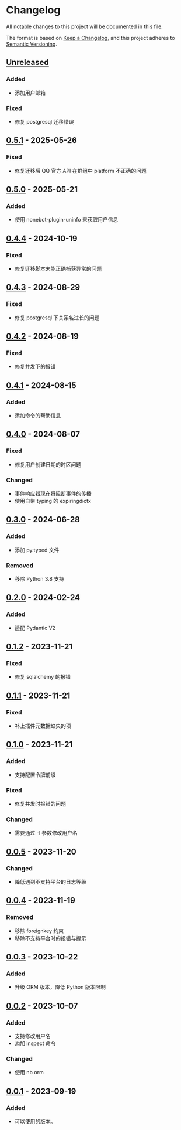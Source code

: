 # Changelog

All notable changes to this project will be documented in this file.

The format is based on [Keep a Changelog](https://keepachangelog.com/zh-CN/1.0.0/),
and this project adheres to [Semantic Versioning](https://semver.org/lang/zh-CN/spec/v2.0.0.html).

## [Unreleased]

### Added

- 添加用户邮箱

### Fixed

- 修复 postgresql 迁移错误

## [0.5.1] - 2025-05-26

### Fixed

- 修复迁移后 QQ 官方 API 在群组中 platform 不正确的问题

## [0.5.0] - 2025-05-21

### Added

- 使用 nonebot-plugin-uninfo 来获取用户信息

## [0.4.4] - 2024-10-19

### Fixed

- 修复迁移脚本未能正确捕获异常的问题

## [0.4.3] - 2024-08-29

### Fixed

- 修复 postgresql 下关系名过长的问题

## [0.4.2] - 2024-08-19

### Fixed

- 修复并发下的报错

## [0.4.1] - 2024-08-15

### Added

- 添加命令的帮助信息

## [0.4.0] - 2024-08-07

### Fixed

- 修复用户创建日期的时区问题

### Changed

- 事件响应器现在将阻断事件的传播
- 使用自带 typing 的 expiringdictx

## [0.3.0] - 2024-06-28

### Added

- 添加 py.typed 文件

### Removed

- 移除 Python 3.8 支持

## [0.2.0] - 2024-02-24

### Added

- 适配 Pydantic V2

## [0.1.2] - 2023-11-21

### Fixed

- 修复 sqlalchemy 的报错

## [0.1.1] - 2023-11-21

### Fixed

- 补上插件元数据缺失的项

## [0.1.0] - 2023-11-21

### Added

- 支持配置令牌前缀

### Fixed

- 修复并发时报错的问题

### Changed

- 需要通过 -l 参数修改用户名

## [0.0.5] - 2023-11-20

### Changed

- 降低遇到不支持平台的日志等级

## [0.0.4] - 2023-11-19

### Removed

- 移除 foreignkey 约束
- 移除不支持平台时的报错与提示

## [0.0.3] - 2023-10-22

### Added

- 升级 ORM 版本，降低 Python 版本限制

## [0.0.2] - 2023-10-07

### Added

- 支持修改用户名
- 添加 inspect 命令

### Changed

- 使用 nb orm

## [0.0.1] - 2023-09-19

### Added

- 可以使用的版本。

[Unreleased]: https://github.com/he0119/nonebot-plugin-user/compare/v0.5.1...HEAD
[0.5.1]: https://github.com/he0119/nonebot-plugin-user/compare/v0.5.0...v0.5.1
[0.5.0]: https://github.com/he0119/nonebot-plugin-user/compare/v0.4.4...v0.5.0
[0.4.4]: https://github.com/he0119/nonebot-plugin-user/compare/v0.4.3...v0.4.4
[0.4.3]: https://github.com/he0119/nonebot-plugin-user/compare/v0.4.2...v0.4.3
[0.4.2]: https://github.com/he0119/nonebot-plugin-user/compare/v0.4.1...v0.4.2
[0.4.1]: https://github.com/he0119/nonebot-plugin-user/compare/v0.4.0...v0.4.1
[0.4.0]: https://github.com/he0119/nonebot-plugin-user/compare/v0.3.0...v0.4.0
[0.3.0]: https://github.com/he0119/nonebot-plugin-user/compare/v0.2.0...v0.3.0
[0.2.0]: https://github.com/he0119/nonebot-plugin-user/compare/v0.1.2...v0.2.0
[0.1.2]: https://github.com/he0119/nonebot-plugin-user/compare/v0.1.1...v0.1.2
[0.1.1]: https://github.com/he0119/nonebot-plugin-user/compare/v0.1.0...v0.1.1
[0.1.0]: https://github.com/he0119/nonebot-plugin-user/compare/v0.0.5...v0.1.0
[0.0.5]: https://github.com/he0119/nonebot-plugin-user/compare/v0.0.4...v0.0.5
[0.0.4]: https://github.com/he0119/nonebot-plugin-user/compare/v0.0.3...v0.0.4
[0.0.3]: https://github.com/he0119/nonebot-plugin-user/compare/v0.0.2...v0.0.3
[0.0.2]: https://github.com/he0119/nonebot-plugin-user/compare/v0.0.1...v0.0.2
[0.0.1]: https://github.com/he0119/nonebot-plugin-user/releases/tag/v0.0.1

